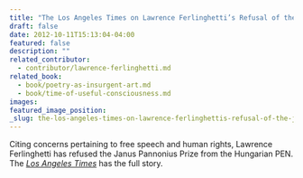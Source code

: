 ```yaml
---
title: "The Los Angeles Times on Lawrence Ferlinghetti’s Refusal of the Janus Pannonius Prize for Poetry"
draft: false
date: 2012-10-11T15:13:04-04:00
featured: false
description: ""
related_contributor:
  - contributor/lawrence-ferlinghetti.md
related_book:
  - book/poetry-as-insurgent-art.md
  - book/time-of-useful-consciousness.md
images:
featured_image_position: 
_slug: the-los-angeles-times-on-lawrence-ferlinghettis-refusal-of-the-janus-pannonius-prize-for-poetry
---
```


Citing concerns pertaining to free speech and human rights, Lawrence Ferlinghetti has refused the Janus Pannonius Prize from the Hungarian PEN. The [_Los Angeles Times_](http://www.latimes.com/features/books/jacketcopy/la-jc-lawrence-ferlinghetti-hungarian-award-human-rights-20121011,0,2002635.story) has the full story.

